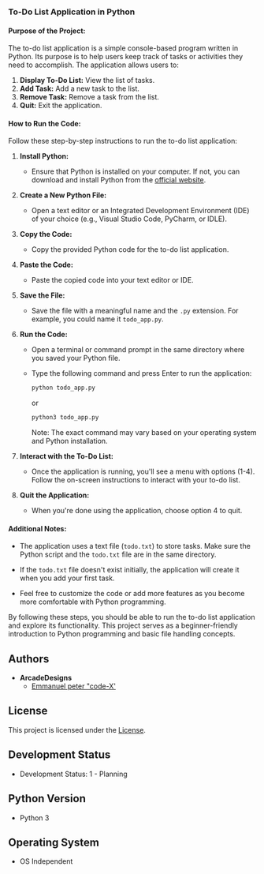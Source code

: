 

### To-Do List Application in Python

#### Purpose of the Project:

The to-do list application is a simple console-based program written in Python. 
Its purpose is to help users keep track of tasks or activities they need to accomplish. 
The application allows users to:

1. **Display To-Do List:** View the list of tasks.
2. **Add Task:** Add a new task to the list.
3. **Remove Task:** Remove a task from the list.
4. **Quit:** Exit the application.

#### How to Run the Code:

Follow these step-by-step instructions to run the to-do list application:

1. **Install Python:**
   - Ensure that Python is installed on your computer. 
 If not, you can download and install Python from the [official website](https://www.python.org/).

2. **Create a New Python File:**
   - Open a text editor or an Integrated Development Environment (IDE) of your choice (e.g., 
   Visual Studio Code, PyCharm, or IDLE).

3. **Copy the Code:**
   - Copy the provided Python code for the to-do list application.

4. **Paste the Code:**
   - Paste the copied code into your text editor or IDE.

5. **Save the File:**
   - Save the file with a meaningful name and the `.py` extension. For example, you could name it `todo_app.py`.

6. **Run the Code:**
   - Open a terminal or command prompt in the same directory where you saved your Python file.

   - Type the following command and press Enter to run the application:
     ```bash
     python todo_app.py
     ```
     or
     ```bash
     python3 todo_app.py
     ```
     Note: The exact command may vary based on your operating system and Python installation.

7. **Interact with the To-Do List:**
   - Once the application is running, you'll see a menu with options (1-4). Follow the on-screen instructions to interact with your to-do list.

8. **Quit the Application:**
   - When you're done using the application, choose option 4 to quit.

#### Additional Notes:

- The application uses a text file (`todo.txt`) to store tasks. Make sure the Python script and the `todo.txt` file are in the same directory.
  
- If the `todo.txt` file doesn't exist initially, the application will create it when you add your first task.

- Feel free to customize the code or add more features as you become more comfortable with Python programming.

By following these steps, you should be able to run the to-do list application and explore its functionality. 
This project serves as a beginner-friendly introduction to Python programming and basic file handling concepts.

## Authors

- **ArcadeDesigns**
  - [Emmanuel peter "code-X'](emmanuelpeter5051@gmail.com)

## License

This project is licensed under the [ License](LICENSE).

## Development Status

- Development Status: 1 - Planning

## Python Version

- Python 3

## Operating System

- OS Independent
